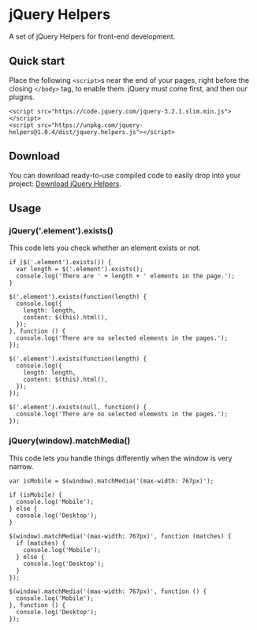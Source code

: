 # jQuery Helpers
A set of jQuery Helpers for front-end development.

## Quick start
Place the following `<script>`s near the end of your pages, right before the closing `</body>` tag, to enable them. jQuery must come first, and then our plugins.

```
<script src="https://code.jquery.com/jquery-3.2.1.slim.min.js"></script>
<script src="https://unpkg.com/jquery-helpers@1.0.4/dist/jquery.helpers.js"></script>
```

## Download
You can download ready-to-use compiled code to easily drop into your project: [Download jQuery Helpers](https://unpkg.com/jquery-helpers@1.0.4/dist/).

## Usage

### jQuery('.element').exists()
This code lets you check whether an element exists or not.

```
if ($('.element').exists()) {
  var length = $('.element').exists();
  console.log('There are ' + length + ' elements in the page.');
}
```

```
$('.element').exists(function(length) {
  console.log({
    length: length,
    content: $(this).html(), 
  });
}, function () {
  console.log('There are no selected elements in the pages.');
});
```

```
$('.element').exists(function(length) {
  console.log({
    length: length,
    content: $(this).html(), 
  });
});
```

```
$('.element').exists(null, function() {
  console.log('There are no selected elements in the pages.');
});
```

### jQuery(window).matchMedia()
This code lets you handle things differently when the window is very narrow.

```
var isMobile = $(window).matchMedia('(max-width: 767px)');

if (isMobile) {
  console.log('Mobile');
} else {
  console.log('Desktop');
}
```

```
$(window).matchMedia('(max-width: 767px)', function (matches) {
  if (matches) {
    console.log('Mobile');
  } else {
    console.log('Desktop');
  }
});
```

```
$(window).matchMedia('(max-width: 767px)', function () {
  console.log('Mobile');
}, function () {
  console.log('Desktop');
});
```
